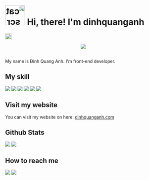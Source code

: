 # <img src="https://emoji.gg/assets/emoji/9442-cat-scratch.gif" width="64px" height="64px" alt="cat_scratch" style="transform: rotateY(180deg)"> Hi, there! I'm dinhquanganh

[<img src="https://komarev.com/ghpvc/?username=dinhquanganh&color=blue" height="21" style="position: relative; top: 1px">](https://github.com/dinhquanganh)
<br/>

<p align="center"><img src="https://contrib.rocks/image?repo=dinhquanganh/dinhquanganh"></p>

<br/>
My name is Đinh Quang Anh. I'm front-end developer.

## My skill

[<img src="https://img.shields.io/badge/html5-%23E34F26.svg?style=for-the-badge&logo=html5&logoColor=white">](https://en.wikipedia.org/wiki/HTML5)
[<img src="https://img.shields.io/badge/css3-%231572B6.svg?style=for-the-badge&logo=css3&logoColor=white">](https://en.wikipedia.org/wiki/CSS)
[<img src="https://img.shields.io/badge/javascript-%23323330.svg?style=for-the-badge&logo=javascript&logoColor=%23F7DF1E">](javascript.com)
[<img src="https://img.shields.io/badge/react-%2320232a.svg?style=for-the-badge&logo=react&logoColor=%2361DAFB">](https://reactjs.org/)
[<img src="https://img.shields.io/badge/tailwindcss-%2338B2AC.svg?style=for-the-badge&logo=tailwind-css&logoColor=white">](https://tailwindcss.com/)
[<img src="https://img.shields.io/badge/node.js-6DA55F?style=for-the-badge&logo=node.js&logoColor=white">](https://nodejs.org/en/)
[](https://nextjs.org/)

## Visit my website

You can visit my website on here: [dinhquanganh.com](https://dinhquanganh.com)

## Github Stats

<img src="https://github-readme-stats.vercel.app/api?username=dinhquanganh&theme=react&show_icons=true&count_private=true">
<img src="https://github-readme-stats.vercel.app/api/top-langs/?username=dinhquanganh&theme=react&layout=compact&langs_count=10">

## How to reach me

[<img src="https://img.shields.io/badge/Gmail-D14836?style=for-the-badge&logo=gmail&logoColor=white">](dinhquanganhdev@gmail.com)
[<img src="https://img.shields.io/badge/Facebook-%231877F2.svg?style=for-the-badge&logo=Facebook&logoColor=white">](https://www.facebook.com/pastetu)
